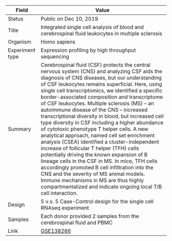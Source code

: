 | Field           | Value                                                                                                   |
|-----------------|---------------------------------------------------------------------------------------------------------|
| Status          | Public on Dec 10, 2019                                                                                   |
| Title           | Integrated single cell analysis of blood and cerebrospinal fluid leukocytes in multiple sclerosis        |
| Organism        | Homo sapiens                                                                                            |
| Experiment type | Expression profiling by high throughput sequencing                                                     |
| Summary         | Cerebrospinal fluid (CSF) protects the central nervous system (CNS) and analyzing CSF aids the diagnosis of CNS diseases, but our understanding of CSF leukocytes remains superficial. Here, using single cell transcriptomics, we identified a specific border-associated composition and transcriptome of CSF leukocytes. Multiple sclerosis (MS) – an autoimmune disease of the CNS – increased transcriptional diversity in blood, but increased cell type diversity in CSF including a higher abundance of cytotoxic phenotype T helper cells. A new analytical approach, named cell set enrichment analysis (CSEA) identified a cluster-independent increase of follicular T helper (TFH) cells potentially driving the known expansion of B lineage cells in the CSF in MS. In mice, TFH cells accordingly promoted B cell infiltration into the CNS and the severity of MS animal models. Immune mechanisms in MS are thus highly compartmentalized and indicate ongoing local T/B cell interaction. |
| Design          | 5 v.s. 5 Case-Control design for the single cell RNAseq experiment                                      |
| Samples         | Each donor provided 2 samples from the cerebrospinal fluid and PBMC                                     |
| Link            | [GSE138266](https://www.ncbi.nlm.nih.gov/geo/query/acc.cgi?acc=GSE138266)                          |